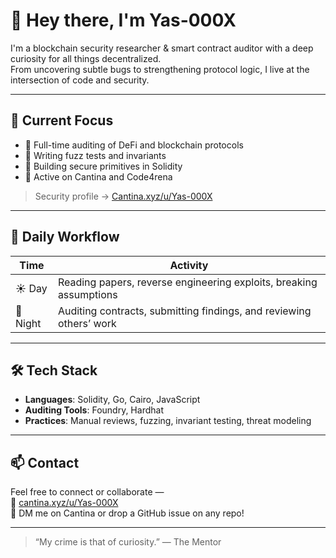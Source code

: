 # 👋 Hey there, I'm Yas-000X

I'm a blockchain security researcher & smart contract auditor with a deep curiosity for all things decentralized.  
From uncovering subtle bugs to strengthening protocol logic, I live at the intersection of code and security.

---

## 🧠 Current Focus

- 🔐 Full-time auditing of DeFi and blockchain protocols  
- 🧪 Writing fuzz tests and invariants  
- 🧱 Building secure primitives in Solidity  
- 🔭 Active on Cantina and Code4rena

> Security profile → [Cantina.xyz/u/Yas-000X](https://cantina.xyz/u/Yas-000X)

---

## 🌙 Daily Workflow

| Time  | Activity |
|-------|----------|
| ☀️ Day | Reading papers, reverse engineering exploits, breaking assumptions |
| 🌙 Night | Auditing contracts, submitting findings, and reviewing others’ work |

---

## 🛠️ Tech Stack

- **Languages**: Solidity, Go, Cairo, JavaScript  
- **Auditing Tools**: Foundry, Hardhat
- **Practices**: Manual reviews, fuzzing, invariant testing, threat modeling

---

## 📫 Contact

Feel free to connect or collaborate —  
🔗 [cantina.xyz/u/Yas-000X](https://cantina.xyz/u/Yas-000X)  
📧 DM me on Cantina or drop a GitHub issue on any repo!

---

> “My crime is that of curiosity.” — The Mentor

